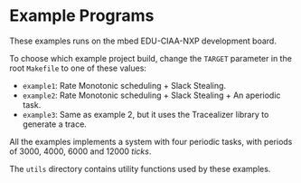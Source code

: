 # Example Programs
These examples runs on the mbed EDU-CIAA-NXP development board.

To choose which example project build, change the `TARGET` parameter in the root `Makefile` to one of these values:
* `example1`: Rate Monotonic scheduling + Slack Stealing.
* `example2`: Rate Monotonic scheduling + Slack Stealing + An aperiodic task.
* `example3`: Same as example 2, but it uses the Tracealizer library to generate a trace.

All the examples implements a system with four periodic tasks, with periods of 3000, 4000, 6000 and 12000 *ticks*.

The `utils` directory contains utility functions used by these examples.

